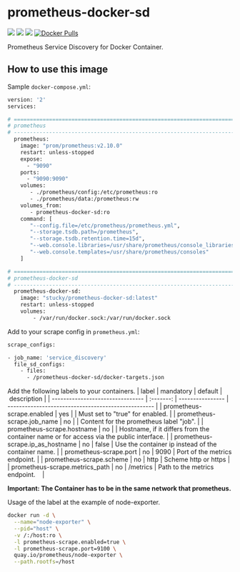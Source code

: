 # prometheus-docker-sd
[![](https://images.microbadger.com/badges/image/stucky/prometheus-docker-sd.svg)](https://microbadger.com/images/stucky/prometheus-docker-sd)
[![](https://images.microbadger.com/badges/version/stucky/prometheus-docker-sd.svg)](https://microbadger.com/images/stucky/prometheus-docker-sd)
[![](https://images.microbadger.com/badges/commit/stucky/prometheus-docker-sd.svg)](https://microbadger.com/images/stucky/prometheus-docker-sd)
[![Docker Pulls](https://img.shields.io/docker/pulls/stucky/prometheus-docker-sd.svg)](https://hub.docker.com/r/stucky/prometheus-docker-sd)

Prometheus Service Discovery for Docker Container.

## How to use this image
Sample `docker-compose.yml`:
```bash
version: '2'
services:

# ==============================================================================
# prometheus
# ------------------------------------------------------------------------------
  prometheus:
    image: "prom/prometheus:v2.10.0"
    restart: unless-stopped
    expose:
      - "9090"
    ports:
      - "9090:9090"
    volumes:
       - ./prometheus/config:/etc/prometheus:ro
       - ./prometheus/data:/prometheus:rw
    volumes_from:
       - prometheus-docker-sd:ro
    command: [
       "--config.file=/etc/prometheus/prometheus.yml",
       "--storage.tsdb.path=/prometheus",
       "--storage.tsdb.retention.time=15d",
       "--web.console.libraries=/usr/share/prometheus/console_libraries",
       "--web.console.templates=/usr/share/prometheus/consoles"
    ]

# ==============================================================================
# prometheus-docker-sd
# ------------------------------------------------------------------------------
  prometheus-docker-sd:
    image: "stucky/prometheus-docker-sd:latest"
    restart: unless-stopped
    volumes:
        - /var/run/docker.sock:/var/run/docker.sock
```

Add to your scrape config in `prometheus.yml`:
```bash
scrape_configs:

- job_name: 'service_discovery'
  file_sd_configs:
    - files:
      - /prometheus-docker-sd/docker-targets.json
```

Add the following labels to your containers.
| label                            | mandatory | default          | description                                         | 
| -------------------------------- | :-------: | ---------------- | --------------------------------------------------- |
| prometheus-scrape.enabled        |       yes |                  | Must set to "true" for enabled.                     |
| prometheus-scrape.job_name       |        no | <Container-Name> | Content for the prometheus label "job".             |
| prometheus-scrape.hostname       |        no | <Container-Name> | Hostname, if it differs from the container name or for access via the public interface. |
| prometheus-scrape.ip_as_hostname |        no |            false | Use the container ip instead of the container name. |
| prometheus-scrape.port           |        no |             9090 | Port of the metrics endpoint.                       |
| prometheus-scrape.scheme         |        no |             http | Scheme http or https                                |
| prometheus-scrape.metrics_path   |        no |         /metrics | Path to the metrics endpoint.                       |

**Important: The Container has to be in the same network that prometheus.**

Usage of the label at the example of node-exporter.
```bash
docker run -d \
  --name="node-exporter" \
  --pid="host" \
  -v /:/host:ro \
  -l prometheus-scrape.enabled=true \
  -l prometheus-scrape.port=9100 \
  quay.io/prometheus/node-exporter \
  --path.rootfs=/host
```
